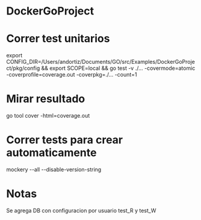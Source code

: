 # DockerGoProject

# Correr test unitarios

export CONFIG_DIR=/Users/andortiz/Documents/GO/src/Examples/DockerGoProject/pkg/config && export SCOPE=local && go test -v ./... -covermode=atomic -coverprofile=coverage.out -coverpkg=./... -count=1

# Mirar resultado

go tool cover -html=coverage.out

# Correr tests para crear automaticamente

mockery --all --disable-version-string

# Notas

Se agrega DB con configuracion por usuario test_R y test_W
